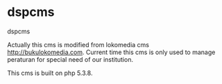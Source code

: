# dspcms
dspcms

Actually this cms is modified from lokomedia cms <http://bukulokomedia.com>.  Current time this cms is only used to manage peraturan for special need of our institution.

This cms is built on php 5.3.8.
